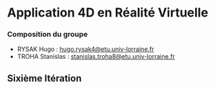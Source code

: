 # Application 4D en Réalité Virtuelle

### Composition du groupe
- RYSAK Hugo        : hugo.rysak4@etu.univ-lorraine.fr
- TROHA Stanislas   : stanislas.troha8@etu.univ-lorraine.fr

## Sixième Itération

